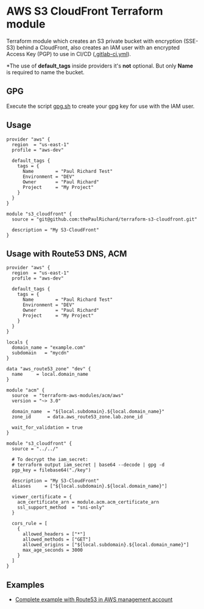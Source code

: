 # AWS S3 CloudFront Terraform module

Terraform module which creates an S3 private bucket with encryption (SSE-S3) behind a CloudFront, also creates an IAM user with an encrypted Access Key (PGP) to use in CI/CD ([.gitlab-ci.yml](.gitlab-ci.yml)).

*The use of **default_tags** inside providers it's **not** optional. But only **Name** is required to name the bucket.

## GPG

Execute the script [gpg.sh](gpg.sh) to create your gpg key for use with the IAM user.

## Usage 

```hcl
provider "aws" {
  region  = "us-east-1"
  profile = "aws-dev"

  default_tags {
    tags = {
      Name        = "Paul Richard Test"
      Environment = "DEV"
      Owner       = "Paul Richard"
      Project     = "My Project"
    }
  }
}

module "s3_cloudfront" {
  source = "git@github.com:thePaulRichard/terraform-s3-cloudfront.git"

  description = "My S3-CloudFront"
}
```

## Usage with Route53 DNS, ACM

```hcl
provider "aws" {
  region  = "us-east-1"
  profile = "aws-dev"

  default_tags {
    tags = {
      Name        = "Paul Richard Test"
      Environment = "DEV"
      Owner       = "Paul Richard"
      Project     = "My Project"
    }
  }
}

locals {
  domain_name = "example.com"
  subdomain   = "mycdn"
}

data "aws_route53_zone" "dev" {
  name     = local.domain_name
}

module "acm" {
  source  = "terraform-aws-modules/acm/aws"
  version = "~> 3.0"

  domain_name  = "${local.subdomain}.${local.domain_name}"
  zone_id      = data.aws_route53_zone.lab.zone_id

  wait_for_validation = true
}

module "s3_cloudfront" {
  source = "../../"

  # To decrypt the iam_secret:
  # terraform output iam_secret | base64 --decode | gpg -d
  pgp_key = filebase64("./key")

  description = "My S3-CloudFront"
  aliases     = ["${local.subdomain}.${local.domain_name}"]

  viewer_certificate = {
    acm_certificate_arn = module.acm.acm_certificate_arn
    ssl_support_method  = "sni-only"
  }

  cors_rule = [
    {
      allowed_headers = ["*"]
      allowed_methods = ["GET"]
      allowed_origins = ["${local.subdomain}.${local.domain_name}"]
      max_age_seconds = 3000
    }
  ]
}

```

## Examples

- [Complete example with Route53 in AWS management account](examples/complete)
